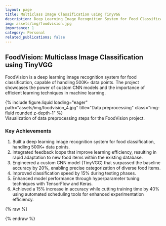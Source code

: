 ```yaml
---
layout: page
title: Multiclass Image Classification using TinyVGG
description: Deep Learning Image Recognition System for Food Classification
img: assets/img/foodvision.jpg
importance: 1
category: Personal
related_publications: false
---
```



## FoodVision: Multiclass Image Classification using TinyVGG

FoodVision is a deep learning image recognition system for food classification, capable of handling 500K+ data points. The project showcases the power of custom CNN models and the importance of efficient learning techniques in machine learning.

<div class="row">
    <div class="col-sm mt-3 mt-md-0">
        {% include figure.liquid loading="eager" path="assets/img/foodvision_4.jpg" title="Data preprocessing" class="img-fluid rounded z-depth-1" %}
    </div>
</div>
<div class="caption">
    Visualization of data preprocessing steps for the FoodVision project.
</div>

### Key Achievements

1. Built a deep learning image recognition system for food classification, handling 500K+ data points.
2. Integrated feedback loops that improve learning efficiency, resulting in rapid adaptation to new food items within the existing database.
3. Engineered a custom CNN model (TinyVGG) that surpassed the baseline accuracy by 20%, enabling precise categorization of diverse food items.
4. Improved classification speed by 15% during testing phases.
5. Enhanced model performance through hyperparameter tuning techniques with TensorFlow and Keras.
6. Achieved a 15% increase in accuracy while cutting training time by 40% using automated scheduling tools for enhanced experimentation efficiency.

{% raw %}



{% endraw %}
